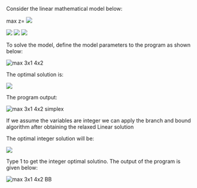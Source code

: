 Consider the linear mathematical model below:

max z=
<img src="https://render.githubusercontent.com/render/math?math=z=3x_1%2B4x_2 ">

<img src="https://render.githubusercontent.com/render/math?math=2x_1 %2Bx_2\le6 "> 

<img src="https://render.githubusercontent.com/render/math?math=2x_1%2B3x_2\le9">

<img src="https://render.githubusercontent.com/render/math?math=x_1 \ge 0, x_2\ge 0">




To solve the model, define the model parameters to the program as shown below:

![max 3x1 4x2](https://user-images.githubusercontent.com/57063453/101983952-45903280-3c8f-11eb-96a5-18d204037382.png)


The optimal solution is:

<img src="https://render.githubusercontent.com/render/math?math=z=12.75, x_1=2.25, x_2=1.5">

The program output:

![max 3x1 4x2 simplex](https://user-images.githubusercontent.com/57063453/101983982-7a9c8500-3c8f-11eb-9a76-043d2260117e.png)

If we assume the variables are integer we can apply the branch and bound algorithm after obtaining the relaxed Linear solution 

The optimal integer solution will be:

<img src="https://render.githubusercontent.com/render/math?math=z=12, x_1=0, x_2=3">

Type 1 to get the integer optimal solutino. The output of the program is given below:

![max 3x1 4x2 BB](https://user-images.githubusercontent.com/57063453/101983997-93a53600-3c8f-11eb-89a6-621de869d519.png)
